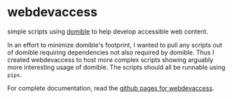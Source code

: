 # webdevaccess

simple scripts using 
[domible](https://joeldodson.github.io/domible)
to help develop accessible web content.

In an effort to minimize domible's footprint,
I wanted to pull any scripts out of domible requiring dependencies not also required by domible.
Thus I created webdevaccess to host more complex scripts showing arguably more interesting usage of domible.
The scripts should all be runnable using ```pipx```.

For complete documentation, read the
[github pages for webdevaccess](https://joeldodson.github.io/webdevaccess).
